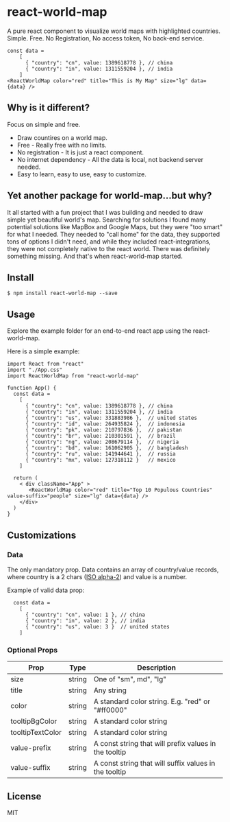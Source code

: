 # react-world-map
A pure react component to visualize world maps with highlighted countries. Simple. Free. No Registration, No access token, No back-end service.

~~~
const data =
    [
      { "country": "cn", value: 1389618778 }, // china
      { "country": "in", value: 1311559204 }, // india
    ]
<ReactWorldMap color="red" title="This is My Map" size="lg" data={data} />
~~~

## Why is it different? 
Focus on simple and free. 

* Draw countires on a world map. 
* Free - Really free with no limits. 
* No registration - It is just a react component. 
* No internet dependency - All the data is local, not backend server needed. 
* Easy to learn, easy to use, easy to customize. 

## Yet another package for world-map...but why?

It all started with a fun project that I was building and needed to draw simple yet beautiful world's map. Searching for solutions I found many potential solutions like MapBox and Google Maps, but they were "too smart" for what I needed. They needed to "call home" for the data, they supported tons of options I didn't need, and while they included react-integrations, they were not completely native to the react world. There was definitely something missing. And that's when react-world-map started. 

## Install

~~~
$ npm install react-world-map --save
~~~

## Usage

Explore the example folder for an end-to-end react app using the react-world-map. 

Here is a simple example:

~~~
import React from "react"
import "./App.css"
import ReactWorldMap from "react-world-map"

function App() {
  const data =
    [
      { "country": "cn", value: 1389618778 }, // china
      { "country": "in", value: 1311559204 }, // india
      { "country": "us", value: 331883986 },  // united states
      { "country": "id", value: 264935824 },  // indonesia
      { "country": "pk", value: 210797836 },  // pakistan
      { "country": "br", value: 210301591 },  // brazil
      { "country": "ng", value: 208679114 },  // nigeria
      { "country": "bd", value: 161062905 },  // bangladesh
      { "country": "ru", value: 141944641 },  // russia
      { "country": "mx", value: 127318112 }   // mexico
    ]

  return (
    < div className="App" >
       <ReactWorldMap color="red" title="Top 10 Populous Countries" value-suffix="people" size="lg" data={data} />
    </div>
  )
}
~~~

## Customizations

### Data
The only mandatory prop. Data contains an array of country/value records, where country is a 2 chars ([ISO alpha-2](https://en.wikipedia.org/wiki/ISO_3166-1_alpha-2)) and value is a number.

Example of valid data prop:

~~~
  const data =
    [
      { "country": "cn", value: 1 }, // china
      { "country": "in", value: 2 }, // india
      { "country": "us", value: 3 }  // united states
    ]
~~~

### Optional Props

| Prop             | Type   | Description |
| ---------------- | ------ | ----------- |
| size             | string | One of "sm", md", "lg" |
| title            | string | Any string |
| color            | string | A standard color string. E.g. "red" or "#ff0000" |
| tooltipBgColor   | string | A standard color string |
| tooltipTextColor | string | A standard color string |
| value-prefix     | string | A const string that will prefix values in the tooltip |
| value-suffix     | string | A const string that will suffix values in the tooltip |

## License
MIT
